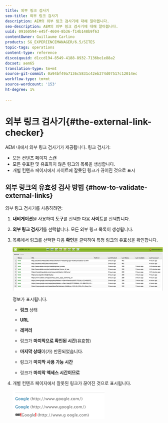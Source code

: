 ```yaml
---
title: 외부 링크 검사기
seo-title: 외부 링크 검사기
description: AEM의 외부 링크 검사기에 대해 알아봅니다.
seo-description: AEM의 외부 링크 검사기에 대해 알아봅니다.
uuid: 09160594-e45f-4604-8b36-f14b148b9f63
contentOwner: Guillaume Carlino
products: SG_EXPERIENCEMANAGER/6.5/SITES
topic-tags: operations
content-type: reference
discoiquuid: d1ccd194-8549-4188-8932-7136be1e88a2
docset: aem65
translation-type: tm+mt
source-git-commit: 0a94bf49a7136c5831c42eb274d07517c12014ec
workflow-type: tm+mt
source-wordcount: '153'
ht-degree: 1%

---
```



# 외부 링크 검사기{#the-external-link-checker}

AEM 내에서 외부 링크 검사기가 제공됩니다. 링크 검사기:

* 모든 컨텐츠 페이지 스캔
* 모든 유효한 및 유효하지 않은 링크의 목록을 생성합니다.
* 개별 컨텐츠 페이지에서 사이트에 잘못된 링크가 끊어진 것으로 표시

## 외부 링크의 유효성 검사 방법 {#how-to-validate-external-links}

외부 링크 검사기를 사용하려면:

1. **내비게이션**&#x200B;을 사용하여 **도구**&#x200B;를 선택한 다음 **사이트**&#x200B;를 선택합니다.
1. **외부 링크 검사기**&#x200B;를 선택합니다. 모든 외부 링크 목록이 생성됩니다.
1. 목록에서 링크를 선택한 다음 **확인**&#x200B;을 클릭하여 특정 링크의 유효성을 확인합니다.

   ![](assets/telc-01.png)

   정보가 표시됩니다.

   * **링크** 상태
   * **URL**
   * **레퍼러**
   * 링크가 **마지막으로 확인된 시간**(유효함)
   * **마지막 상태**&#x200B;이(가) 반환되었습니다.

   * 링크가 **마지막 사용 가능 시간**
   * 링크가 **마지막 액세스 시간이므로**

1. 개별 컨텐츠 페이지에서 잘못된 링크가 끊어진 것으로 표시됩니다.

   ![](assets/chlimage_1-143.png)